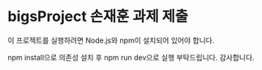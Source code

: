 
# bigsProject 손재훈 과제 제출 

이 프로젝트를 실행하려면 Node.js와 npm이 설치되어 있어야 합니다.

npm install으로 의존성 설치 후 npm run dev으로 실행 부탁드립니다. 감사합니다.

